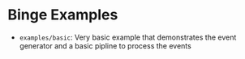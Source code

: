 # Binge Examples 

- `examples/basic`: Very basic example that demonstrates the event generator and a basic pipline to process the events
